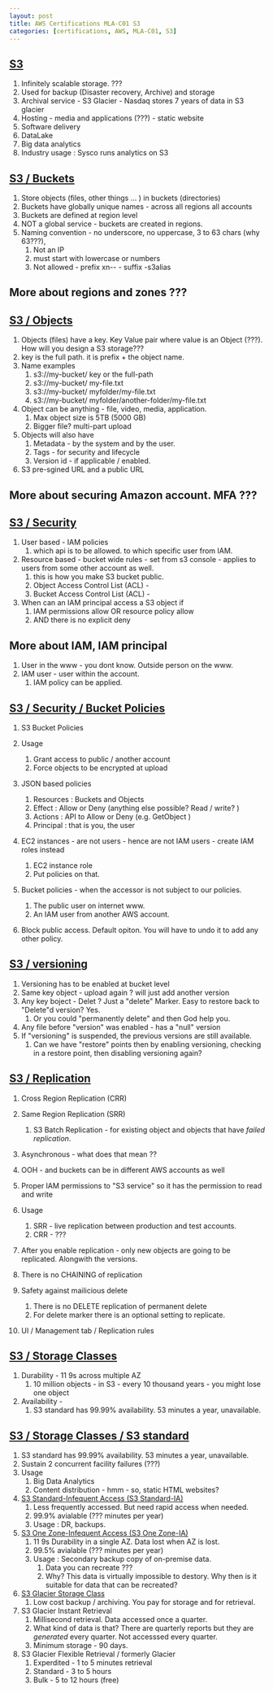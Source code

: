 ```yaml
---
layout: post
title: AWS Certifications MLA-C01 S3
categories: [certifications, AWS, MLA-C01, S3] 
---
```


## [S3](https://www.udemy.com/course/aws-certified-machine-learning-engineer-associate-mla-c01/learn/lecture/45356505#notes)

1. Infinitely scalable storage. ??? 
1. Used for backup (Disaster recovery, Archive) and storage 
1. Archival service - S3 Glacier - Nasdaq stores 7 years of data in S3 glacier 
1. Hosting - media and applications (???) - static website 
1. Software delivery 
1. DataLake 
1. Big data analytics 
1. Industry usage : Sysco runs analytics on S3 

## [S3 / Buckets](https://www.udemy.com/course/aws-certified-machine-learning-engineer-associate-mla-c01/learn/lecture/45356505#notes)

1. Store objects (files, other things ... ) in buckets (directories)
1. Buckets have globally unique names - across all regions all accounts 
1. Buckets are defined at region level 
1. NOT a global service - buckets are created in regions. 
1. Naming convention - no underscore, no uppercase, 3 to 63 chars (why 63???), 
    1. Not an IP 
    1. must start with lowercase or numbers 
    1. Not allowed - prefix xn-- - suffix -s3alias 

## More about regions and zones ???

## [S3 / Objects](https://www.udemy.com/course/aws-certified-machine-learning-engineer-associate-mla-c01/learn/lecture/45356505#notes)

1. Objects (files) have a key. Key Value pair where value is an Object (???). How will you design a S3 storage???
1. key is the full path. it is prefix + the object name. 
1. Name examples 
    1. s3://my-bucket/ key or the full-path 
    1. s3://my-bucket/ my-file.txt 
    1. s3://my-bucket/ myfolder/my-file.txt 
    1. s3://my-bucket/ myfolder/another-folder/my-file.txt 
1. Object can be anything - file, video, media, application. 
    1. Max object size is 5TB (5000 GB)
    1. Bigger file? multi-part upload 
1. Objects will also have 
    1. Metadata - by the system and by the user. 
    1. Tags - for security and lifecycle 
    1. Version id - if applicable / enabled. 
1. S3 pre-sgined URL and a public URL 

## More about securing Amazon account. MFA ??? 

## [S3 / Security](https://www.udemy.com/course/aws-certified-machine-learning-engineer-associate-mla-c01/learn/lecture/45356515#notes)

1. User based - IAM policies 
    1. which api is to be allowed. to which specific user from IAM. 
1. Resource based - bucket wide rules - set from s3 console - applies to users from some other account as well. 
    1. this is how you make S3 bucket public. 
    1. Object Access Control List (ACL) - 
    1. Bucket Access Control List (ACL) - 
1. When can an IAM principal access a S3 object if 
    1. IAM permissions allow OR resource policy allow 
    2. AND there is no explicit deny 

## More about IAM, IAM principal

1. User in the www - you dont know. Outside person on the www. 
1. IAM user - user within the account. 
    1. IAM policy can be applied. 

## [S3 / Security / Bucket Policies](https://www.udemy.com/course/aws-certified-machine-learning-engineer-associate-mla-c01/learn/lecture/45356515#notes)

1. S3 Bucket Policies 
1. Usage 
    1. Grant access to public / another account 
    1. Force objects to be encrypted at upload 
1. JSON based policies 
    1. Resources : Buckets and Objects 
    1. Effect : Allow or Deny (anything else possible? Read / write? )
    1. Actions : API to Allow or Deny (e.g. GetObject )
    1. Principal : that is you, the user 
1. EC2 instances - are not users - hence are not IAM users - create IAM roles instead
    1. EC2 instance role 
    1. Put policies on that. 

1. Bucket policies - when the accessor is not subject to our policies. 
    1. The public user on internet www. 
    1. An IAM user from another AWS account. 

1. Block public access. Default opiton. You will have to undo it to add any other policy. 

## [S3 / versioning](https://www.udemy.com/course/aws-certified-machine-learning-engineer-associate-mla-c01/learn/lecture/45356523#notes)

1. Versioning has to be enabled at bucket level 
1. Same key object - upload again ? will just add another version 
1. Any key boject - Delet ? Just a "delete" Marker. Easy to restore back to "Delete"d version? Yes. 
    1. Or you could "permanently delete" and then God help you. 
1. Any file before "version" was enabled - has a "null" version 
1. If "versioning" is suspended, the previous versions are still available. 
    1. Can we have "restore" points then by enabling versioning, checking in a restore point, then disabling versioning again? 

## [S3 / Replication](https://www.udemy.com/course/aws-certified-machine-learning-engineer-associate-mla-c01/learn/lecture/45356533#notes)

1. Cross Region Replication (CRR)
1. Same Region Replication (SRR)
    1. S3 Batch Replication - for existing object and objects that have *failed replication*. 
1. Asynchronous - what does that mean ?? 
1. OOH - and buckets can be in different AWS accounts as well 
1. Proper IAM permissions to "S3 service" so it has the permission to read and write 
1. Usage 
    1. SRR - live replication between production and test accounts. 
    1. CRR - ??? 

1. After you enable replication - only new objects are going to be replicated. Alongwith the versions. 

1. There is no CHAINING of replication 

1. Safety against mailicious delete 
    1. There is no DELETE replication of permanent delete 
    1. For delete marker there is an optional setting to replicate. 

1. UI / Management tab / Replication rules 

## [S3 / Storage Classes](https://www.udemy.com/course/aws-certified-machine-learning-engineer-associate-mla-c01/learn/lecture/45356545#notes)

1. Durability - 11 9s across multiple AZ 
    1. 10 million objects - in S3 - every 10 thousand years - you might lose one object 
1. Availability - 
    1. S3 standard has 99.99% availability. 53 minutes a year, unavailable. 

## [S3 / Storage Classes / S3 standard](https://www.udemy.com/course/aws-certified-machine-learning-engineer-associate-mla-c01/learn/lecture/45356545#notes) 

1. S3 standard has 99.99% availability. 53 minutes a year, unavailable. 
1. Sustain 2 concurrent facility failures (???)
1. Usage 
    1. Big Data Analytics 
    1. Content distribution - hmm - so, static HTML websites? 
1. [S3 Standard-Infequent Access (S3 Standard-IA)](https://www.udemy.com/course/aws-certified-machine-learning-engineer-associate-mla-c01/learn/lecture/45356545#notes)
    1. Less frequently accessed. But need rapid access when needed. 
    1. 99.9% avialable (??? minutes per year)
    1. Usage : DR, backups. 
1. [S3 One Zone-Infequent Access (S3 One Zone-IA)](https://www.udemy.com/course/aws-certified-machine-learning-engineer-associate-mla-c01/learn/lecture/45356545#notes)
    1. 11 9s Durability in a single AZ. Data lost when AZ is lost. 
    1. 99.5% avialable (??? minutes per year)
    1. Usage : Secondary backup copy of on-premise data. 
        1. Data you can recreate ??? 
        1. Why? This data is virtually impossible to destory. Why then is it suitable for data that can be recreated?
1. [S3 Glacier Storage Class](https://www.udemy.com/course/aws-certified-machine-learning-engineer-associate-mla-c01/learn/lecture/45356545#notes)
    1. Low cost backup / archiving. You pay for storage and for retrieval. 
1. S3 Glacier Instant Retrieval
    1. Millisecond retrieval. Data accessed once a quarter. 
    1. What kind of data is that? There are quarterly reports but they are *generated* every quarter. Not accesssed every quarter. 
    1. Minimum storage - 90 days. 
1. S3 Glacier Flexible Retrieval / formerly Glacier
    1. Experdited - 1 to 5 minutes retrieval
    1. Standard - 3 to 5 hours 
    1. Bulk - 5 to 12 hours (free)
    


